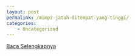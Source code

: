 ```yaml
---
layout: post
permalink: /mimpi-jatuh-ditempat-yang-tinggi/
categories:
    - Uncategorized
---
```


[Baca Selengkapnya](/03)